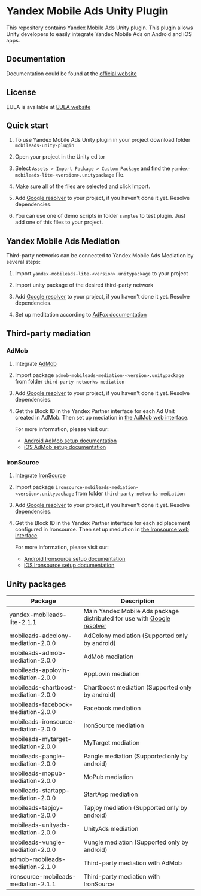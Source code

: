 # Yandex Mobile Ads Unity Plugin

This repository contains Yandex Mobile Ads Unity plugin. This plugin allows Unity developers to easily integrate Yandex Mobile Ads on Android and iOS apps.

## Documentation
Documentation could be found at the [official website][DOCUMENTATION]

## License
EULA is available at [EULA website][LICENSE]

## Quick start

1. To use Yandex Mobile Ads Unity plugin in your project download folder `mobileads-unity-plugin`

2. Open your project in the Unity editor

3. Select `Assets > Import Package > Custom Package` and find the `yandex-mobileads-lite-<version>.unitypackage` file.

4. Make sure all of the files are selected and click Import.

5. Add [Google resolver] to your project, if you haven't done it yet. Resolve dependencies.

6. You can use one of demo scripts in folder `samples` to test plugin. Just add one of this files to your project.

## Yandex Mobile Ads Mediation

Third-party networks can be connected to Yandex Mobile Ads Mediation by several steps:

1. Import `yandex-mobileads-lite-<version>.unitypackage` to your project

2. Import unity package of the desired third-party network

3. Add [Google resolver] to your project, if you haven't done it yet. Resolve dependencies.

4. Set up meditation according to [AdFox documentation](https://yandex.com/dev/mobile-ads/doc/plugins/unity/mob-mediation/list-network-docpage/)

## Third-party mediation

### AdMob

1. Integrate [AdMob](https://developers.google.com/admob/unity/start)

2. Import package `admob-mobileads-mediation-<version>.unitypackage` from folder `third-party-networks-mediation`

3. Add [Google resolver] to your project, if you haven't done it yet. Resolve dependencies.

4. Get the Block ID in the Yandex Partner interface for each Ad Unit created in AdMob. Then set up mediation in [the AdMob web interface](https://apps.admob.com).

   For more information, please visit our:
   * [Android AdMob setup documentation](https://yandex.com/dev/mobile-ads/doc/android/adapters/admob-adapter-docpage/#setting)
   * [iOS AdMob setup documentation](https://yandex.com/dev/mobile-ads/doc/ios/adapters/admob-adapter-docpage/#setting)

### IronSource

1. Integrate [IronSource](https://developers.is.com/ironsource-mobile/unity/unity-plugin/)

2. Import package `ironsource-mobileads-mediation-<version>.unitypackage` from folder `third-party-networks-mediation`

3. Add [Google resolver] to your project, if you haven't done it yet. Resolve dependencies.

4. Get the Block ID in the Yandex Partner interface for each ad placement configured in Ironsource. Then set up mediation in [the Ironsource web interface](https://platform.ironsrc.com/partners/dashboard).

   For more information, please visit our:
   * [Android Ironsource setup documentation](https://yandex.com/dev/mobile-ads/doc/android/adapters/ironsource-adapter-docpage/#setting)
   * [iOS Ironsource setup documentation](https://yandex.com/dev/mobile-ads/doc/ios/adapters/ironsource-adapter-docpage/#setting)

## Unity packages

| Package | Description |
| --- | --- |
| yandex-mobileads-lite-2.1.1 | Main Yandex Mobile Ads package distributed for use with [Google resolver]|
| mobileads-adcolony-mediation-2.0.0 |  AdColony mediation (Supported only by android) |
| mobileads-admob-mediation-2.0.0 | AdMob mediation |
| mobileads-applovin-mediation-2.0.0 | AppLovin mediation |
| mobileads-chartboost-mediation-2.0.0 |  Chartboost mediation (Supported only by android) |
| mobileads-facebook-mediation-2.0.0 | Facebook mediation |
| mobileads-ironsource-mediation-2.0.0 | IronSource mediation |
| mobileads-mytarget-mediation-2.0.0 | MyTarget mediation |
| mobileads-pangle-mediation-2.0.0 |  Pangle mediation (Supported only by android) |
| mobileads-mopub-mediation-2.0.0 | MoPub mediation |
| mobileads-startapp-mediation-2.0.0 | StartApp mediation |
| mobileads-tapjoy-mediation-2.0.0 |  Tapjoy mediation (Supported only by android) |
| mobileads-unityads-mediation-2.0.0 | UnityAds mediation |
| mobileads-vungle-mediation-2.0.0 |  Vungle mediation (Supported only by android) |
| admob-mobileads-mediation-2.1.0 | Third-party mediation with AdMob |
| ironsource-mobileads-mediation-2.1.1 | Third-party mediation with IronSource |

[Google resolver]: https://github.com/googlesamples/unity-jar-resolver
[DOCUMENTATION]: https://yandex.com/dev/mobile-ads/
[LICENSE]: https://legal.yandex.com/partner_ch/
